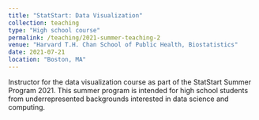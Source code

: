 ```yaml
---
title: "StatStart: Data Visualization"
collection: teaching
type: "High school course"
permalink: /teaching/2021-summer-teaching-2
venue: "Harvard T.H. Chan School of Public Health, Biostatistics"
date: 2021-07-21
location: "Boston, MA"
---
```

Instructor for the data visualization course as part of the StatStart Summer Program 2021. This summer program is intended for high school students from underrepresented backgrounds interested in data science and computing.